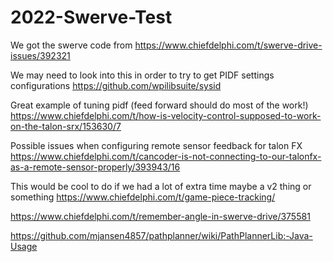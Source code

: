 # 2022-Swerve-Test

We got the swerve code from https://www.chiefdelphi.com/t/swerve-drive-issues/392321

We may need to look into this in order to try to get PIDF settings configurations https://github.com/wpilibsuite/sysid

Great example of tuning pidf (feed forward should do most of the work!) https://www.chiefdelphi.com/t/how-is-velocity-control-supposed-to-work-on-the-talon-srx/153630/7

Possible issues when configuring remote sensor feedback for talon FX https://www.chiefdelphi.com/t/cancoder-is-not-connecting-to-our-talonfx-as-a-remote-sensor-properly/393943/16

This would be cool to do if we had a lot of extra time maybe a v2 thing or something https://www.chiefdelphi.com/t/game-piece-tracking/

https://www.chiefdelphi.com/t/remember-angle-in-swerve-drive/375581

https://github.com/mjansen4857/pathplanner/wiki/PathPlannerLib:-Java-Usage
